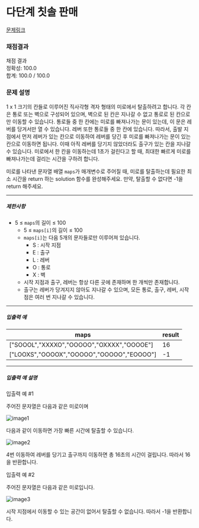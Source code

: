 # 다단계 칫솔 판매

[문제링크](https://school.programmers.co.kr/learn/courses/30/lessons/159993)

### 채점결과

채점 결과 <br>
정확성: 100.0 <br>
합계: 100.0 / 100.0

### 문제 설명

<p>1 x 1 크기의 칸들로 이루어진 직사각형 격자 형태의 미로에서 탈출하려고 합니다. 각 칸은 통로 또는 벽으로 구성되어 있으며, 벽으로 된 칸은 지나갈 수 없고 통로로 된 칸으로만 이동할 수 있습니다. 통로들 중 한 칸에는 미로를 빠져나가는 문이 있는데, 이 문은 레버를 당겨서만 열 수 있습니다. 레버 또한 통로들 중 한 칸에 있습니다. 따라서, 출발 지점에서 먼저 레버가 있는 칸으로 이동하여 레버를 당긴 후 미로를 빠져나가는 문이 있는 칸으로 이동하면 됩니다. 이때 아직 레버를 당기지 않았더라도 출구가 있는 칸을 지나갈 수 있습니다. 미로에서 한 칸을 이동하는데 1초가 걸린다고 할 때, 최대한 빠르게 미로를 빠져나가는데 걸리는 시간을 구하려 합니다.</p>

<p>미로를 나타낸 문자열 배열&nbsp;<code>maps</code>가 매개변수로 주어질 때, 미로를 탈출하는데 필요한 최소 시간을 return 하는 solution 함수를 완성해주세요. 만약, 탈출할 수 없다면 -1을 return 해주세요.</p>

<hr>

<h5>제한사항</h5>

<ul>
    <li>5&nbsp;≤ <code>maps</code>의 길이 ≤ 100
        <ul>
            <li>5 ≤ <code>maps[i]</code>의 길이 ≤ 100</li>
            <li><code>maps[i]</code>는 다음 5개의 문자들로만 이루어져 있습니다.
                <ul>
                    <li>S : 시작 지점</li>
                    <li>E : 출구</li>
                    <li>L : 레버</li>
                    <li>O : 통로</li>
                    <li>X : 벽</li>
                </ul>
            </li>
            <li>시작 지점과 출구, 레버는 항상 다른 곳에 존재하며 한 개씩만 존재합니다.</li>
            <li>출구는 레버가 당겨지지 않아도 지나갈 수 있으며, 모든 통로, 출구, 레버, 시작점은 여러 번 지나갈 수 있습니다.</li>
        </ul>
    </li>
</ul>

<hr>

<h5>입출력 예</h5>

<table class="table">
    <thead>
        <tr>
            <th>maps</th>
            <th>result</th>
        </tr>
    </thead>
    <tbody>
        <tr>
            <td>["SOOOL","XXXXO","OOOOO","OXXXX","OOOOE"]</td>
            <td>16</td>
        </tr>
        <tr>
            <td>["LOOXS","OOOOX","OOOOO","OOOOO","EOOOO"]</td>
            <td>-1</td>
        </tr>
    </tbody>
</table>

<hr>

<h5>입출력 예 설명</h5>

<p>입출력 예 #1</p>

<p>주어진 문자열은 다음과 같은 미로이며</p>

<p><img src="https://user-images.githubusercontent.com/62426665/214443486-cb2b84a4-afc6-4b25-8da2-645a853859f1.png" title="" alt="image1"></p>

<p>다음과 같이 이동하면 가장 빠른 시간에 탈출할 수 있습니다.</p>

<p><img src="https://user-images.githubusercontent.com/62426665/207090680-93289071-da4f-4126-9c31-066c1d4d3802.png" title="" alt="image2"></p>

<p>4번 이동하여 레버를 당기고 출구까지 이동하면 총 16초의 시간이 걸립니다. 따라서 16을 반환합니다.</p>

<p>입출력 예 #2</p>

<p>주어진 문자열은 다음과 같은 미로입니다.</p>

<p><img src="https://user-images.githubusercontent.com/62426665/214443892-1e7734e9-b4c8-49af-ba29-aa5597039617.png" title="" alt="image3"></p>

<p>시작 지점에서 이동할 수 있는 공간이 없어서 탈출할 수 없습니다. 따라서 -1을 반환합니다.</p>

